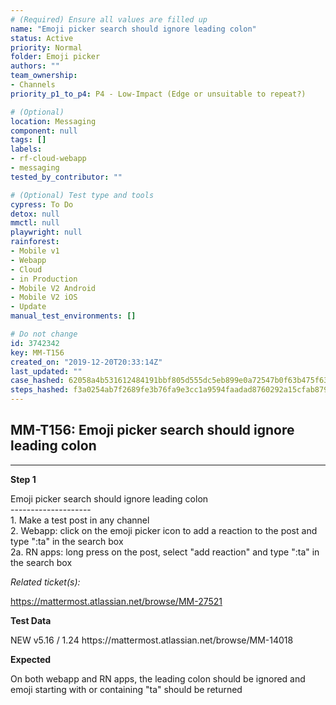 ```yaml
---
# (Required) Ensure all values are filled up
name: "Emoji picker search should ignore leading colon"
status: Active
priority: Normal
folder: Emoji picker
authors: ""
team_ownership:
- Channels
priority_p1_to_p4: P4 - Low-Impact (Edge or unsuitable to repeat?)

# (Optional)
location: Messaging
component: null
tags: []
labels:
- rf-cloud-webapp
- messaging
tested_by_contributor: ""

# (Optional) Test type and tools
cypress: To Do
detox: null
mmctl: null
playwright: null
rainforest:
- Mobile v1
- Webapp
- Cloud
- in Production
- Mobile V2 Android
- Mobile V2 iOS
- Update
manual_test_environments: []

# Do not change
id: 3742342
key: MM-T156
created_on: "2019-12-20T20:33:14Z"
last_updated: ""
case_hashed: 62058a4b531612484191bbf805d555dc5eb899e0a72547b0f63b475f639bd23f9e50aac56f76cbd1292d72bb6b93725c
steps_hashed: f3a0254ab7f2689fe3b76fa9e3cc1a9594faadad8760292a15cfab879a7c851cab92dafd95dd27ed8ef54f6f03cb09ff
---
```


<!-- (Auto-generated) Based on frontmatter's "key" and "name" -->

## MM-T156: Emoji picker search should ignore leading colon

---

**Step 1**

Emoji picker search should ignore leading colon\
\--------------------\
1\. Make a test post in any channel\
2\. Webapp: click on the emoji picker icon to add a reaction to the post and type ":ta" in the search box\
2a. RN apps: long press on the post, select "add reaction" and type ":ta" in the search box

_Related ticket(s):_

<https://mattermost.atlassian.net/browse/MM-27521>

**Test Data**

NEW v5.16 / 1.24 https\://mattermost.atlassian.net/browse/MM-14018

**Expected**

On both webapp and RN apps, the leading colon should be ignored and emoji starting with or containing "ta" should be returned
